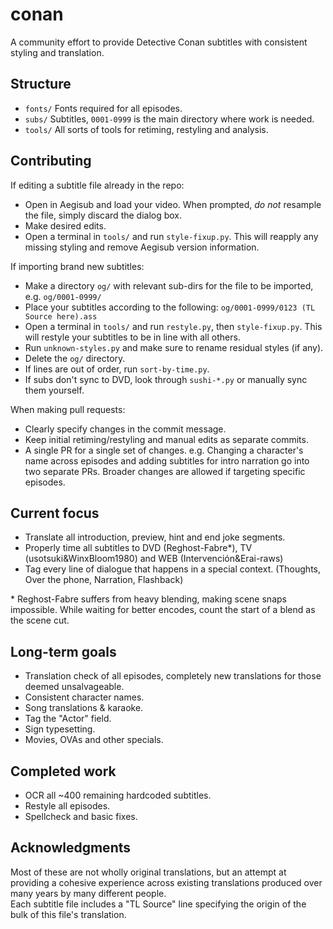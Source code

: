 # conan
A community effort to provide Detective Conan subtitles with consistent styling and translation.

## Structure
- `fonts/` Fonts required for all episodes.
- `subs/` Subtitles, `0001-0999` is the main directory where work is needed.
- `tools/` All sorts of tools for retiming, restyling and analysis.

## Contributing
If editing a subtitle file already in the repo:
- Open in Aegisub and load your video. When prompted, *do not* resample the file, simply discard the dialog box.
- Make desired edits.
- Open a terminal in `tools/` and run `style-fixup.py`. This will reapply any missing styling and remove Aegisub version information.

If importing brand new subtitles:
- Make a directory `og/` with relevant sub-dirs for the file to be imported, e.g. `og/0001-0999/`
- Place your subtitles according to the following: `og/0001-0999/0123 (TL Source here).ass`
- Open a terminal in `tools/` and run `restyle.py`, then `style-fixup.py`. This will restyle your subtitles to be in line with all others.
- Run `unknown-styles.py` and make sure to rename residual styles (if any).
- Delete the `og/` directory.
- If lines are out of order, run `sort-by-time.py`.
- If subs don't sync to DVD, look through `sushi-*.py` or manually sync them yourself.

When making pull requests:
- Clearly specify changes in the commit message.
- Keep initial retiming/restyling and manual edits as separate commits.
- A single PR for a single set of changes. e.g. Changing a character's name across episodes and adding subtitles for intro narration go into two separate PRs. Broader changes are allowed if targeting specific episodes.

## Current focus
- Translate all introduction, preview, hint and end joke segments.
- Properly time all subtitles to DVD (Reghost-Fabre\*), TV (usotsuki&WinxBloom1980) and WEB (Intervención&Erai-raws)
- Tag every line of dialogue that happens in a special context. (Thoughts, Over the phone, Narration, Flashback)

\* Reghost-Fabre suffers from heavy blending, making scene snaps impossible. While waiting for better encodes, count the start of a blend as the scene cut.

## Long-term goals
- Translation check of all episodes, completely new translations for those deemed unsalvageable.
- Consistent character names.
- Song translations & karaoke.
- Tag the "Actor" field.
- Sign typesetting.
- Movies, OVAs and other specials.

## Completed work
- OCR all ~400 remaining hardcoded subtitles.
- Restyle all episodes.
- Spellcheck and basic fixes.

## Acknowledgments
Most of these are not wholly original translations, but an attempt at providing a cohesive experience across existing translations produced over many years by many different people.  
Each subtitle file includes a "TL Source" line specifying the origin of the bulk of this file's translation.
